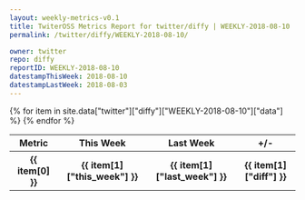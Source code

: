 ```yaml
---
layout: weekly-metrics-v0.1
title: TwiterOSS Metrics Report for twitter/diffy | WEEKLY-2018-08-10
permalink: /twitter/diffy/WEEKLY-2018-08-10/

owner: twitter
repo: diffy
reportID: WEEKLY-2018-08-10
datestampThisWeek: 2018-08-10
datestampLastWeek: 2018-08-03
---
```


<table style="width: 100%">
    <tr>
        <th>Metric</th>
        <th>This Week</th>
        <th>Last Week</th>
        <th>+/-</th>
    </tr>
    {% for item in site.data["twitter"]["diffy"]["WEEKLY-2018-08-10"]["data"] %}
    <tr>
        <th>{{ item[0] }}</th>
        <th>{{ item[1]["this_week"] }}</th>
        <th>{{ item[1]["last_week"] }}</th>
        <th>{{ item[1]["diff"] }}</th>
    </tr>
    {% endfor %}
</table>

